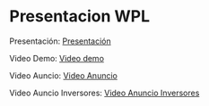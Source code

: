 # Presentacion WPL

Presentación: [Presentación](\pdf\ISPP_WPL_v3.pdf)

Video Demo: [Video demo](\vid\DemoFinal.mp4)

Video Auncio: [Video Anuncio](\vid\Anuncio_Definitivo.mp4)

Video Auncio Inversores: [Video Anuncio Inversores](\vid\Video_Inversores_Final.mp4)

